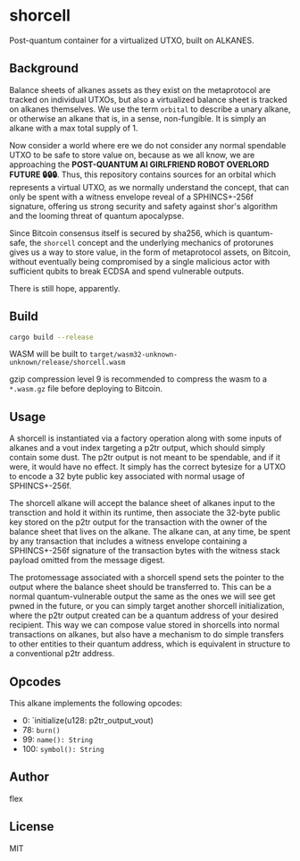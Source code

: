 # shorcell

Post-quantum container for a virtualized UTXO, built on ALKANES.

## Background

Balance sheets of alkanes assets as they exist on the metaprotocol are tracked on individual UTXOs, but also a virtualized balance sheet is tracked on alkanes themselves. We use the term `orbital` to describe a unary alkane, or otherwise an alkane that is, in a sense, non-fungible. It is simply an alkane with a max total supply of 1.

Now consider a world where ere we do not consider any normal spendable UTXO to be safe to store value on, because as we all know, we are approaching the **POST-QUANTUM AI GIRLFRIEND ROBOT OVERLORD FUTURE 🔒🔒🔒**. Thus, this repository contains sources for an orbital which represents a virtual UTXO, as we normally understand the concept, that can only be spent with a witness envelope reveal of a SPHINCS+-256f signature, offering us strong security and safety against shor's algorithm and the looming threat of quantum apocalypse.

Since Bitcoin consensus itself is secured by sha256, which is quantum-safe, the `shorcell` concept and the underlying mechanics of protorunes gives us a way to store value, in the form of metaprotocol assets, on Bitcoin, without eventually being compromised by a single malicious actor with sufficient qubits to break ECDSA and spend vulnerable outputs.

There is still hope, apparently.

## Build

```sh
cargo build --release
```

WASM will be built to `target/wasm32-unknown-unknown/release/shorcell.wasm`

gzip compression level 9 is recommended to compress the wasm to a `*.wasm.gz` file before deploying to Bitcoin.

## Usage

A shorcell is instantiated via a factory operation along with some inputs of alkanes and a vout index targeting a p2tr output, which should simply contain some dust. The p2tr output is not meant to be spendable, and if it were, it would have no effect. It simply has the correct bytesize for a UTXO to encode a 32 byte public key associated with normal usage of SPHINCS+-256f.

The shorcell alkane will accept the balance sheet of alkanes input to the transction and hold it within its runtime, then associate the 32-byte public key stored on the p2tr output for the transaction with the owner of the balance sheet that lives on the alkane. The alkane can, at any time, be spent by any transaction that includes a witness envelope containing a SPHINCS+-256f signature of the transaction bytes with the witness stack payload omitted from the message digest.

The protomessage associated with a shorcell spend sets the pointer to the output where the balance sheet should be transferred to. This can be a normal quantum-vulnerable output the same as the ones we will see get pwned in the future, or you can simply target another shorcell initialization, where the p2tr output created can be a quantum address of your desired recipient. This way we can compose value stored in shorcells into normal transactions on alkanes, but also have a mechanism to do simple transfers to other entities to their quantum address, which is equivalent in structure to a conventional p2tr address.

## Opcodes 

This alkane implements the following opcodes:

- 0: `initialize(u128: p2tr_output_vout)
- 78: `burn()`
- 99: `name(): String`
- 100: `symbol(): String`


## Author

flex

## License

MIT
